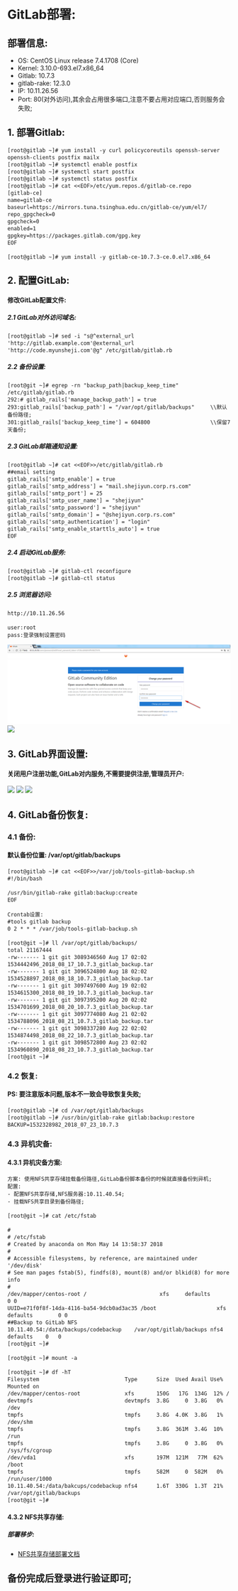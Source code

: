 # GitLab部署:


## 部署信息:
- OS:          CentOS Linux release 7.4.1708 (Core)
- Kernel:      3.10.0-693.el7.x86_64
- Gitlab:      10.7.3
- gitlab-rake: 12.3.0
- IP:          10.11.26.56
- Port:        80(对外访问),其余会占用很多端口,注意不要占用对应端口,否则服务会失败;


## 1. 部署Gitlab:
```
[root@gitlab ~]# yum install -y curl policycoreutils openssh-server openssh-clients postfix mailx
[root@gitlab ~]# systemctl enable postfix
[root@gitlab ~]# systemctl start postfix
[root@gitlab ~]# systemctl status postfix
[root@gitlab ~]# cat <<EOF>/etc/yum.repos.d/gitlab-ce.repo
[gitlab-ce]
name=gitlab-ce
baseurl=https://mirrors.tuna.tsinghua.edu.cn/gitlab-ce/yum/el7/
repo_gpgcheck=0
gpgcheck=0
enabled=1
gpgkey=https://packages.gitlab.com/gpg.key
EOF

[root@gitlab ~]# yum install -y gitlab-ce-10.7.3-ce.0.el7.x86_64
```

## 2. 配置GitLab:
#### 修改GitLab配置文件:

##### 2.1 GitLab对外访问域名:
```
[root@gitlab ~]# sed -i "s@^external_url 'http://gitlab.example.com'@external_url 'http://code.myunsheji.com'@g" /etc/gitlab/gitlab.rb
```

##### 2.2 备份设置:
```
[root@git ~]# egrep -rn "backup_path|backup_keep_time" /etc/gitlab/gitlab.rb
292:# gitlab_rails['manage_backup_path'] = true
293:gitlab_rails['backup_path'] = "/var/opt/gitlab/backups"		\\默认备份路径;
301:gitlab_rails['backup_keep_time'] = 604800					\\保留7天备份;
```

##### 2.3 GitLab邮箱通知设置:
```
[root@gitlab ~]# cat <<EOF>>/etc/gitlab/gitlab.rb
##email setting
gitlab_rails['smtp_enable'] = true
gitlab_rails['smtp_address'] = "mail.shejiyun.corp.rs.com"
gitlab_rails['smtp_port'] = 25
gitlab_rails['smtp_user_name'] = "shejiyun"
gitlab_rails['smtp_password'] = "shejiyun"
gitlab_rails['smtp_domain'] = "@shejiyun.corp.rs.com"
gitlab_rails['smtp_authentication'] = "login"
gitlab_rails['smtp_enable_starttls_auto'] = true
EOF
```

##### 2.4 启动GitLab服务:
```
[root@gitlab ~]# gitlab-ctl reconfigure
[root@gitlab ~]# gitlab-ctl status
```

##### 2.5 浏览器访问:
```
http://10.11.26.56

user:root
pass:登录强制设置密码

```
![](images/GitLab/login-1.png)
![](https://github.com/DevOps-m/ops-docs/blob/master/docs/images/GitLab/login-2.png)

## 3. GitLab界面设置:
#### 关闭用户注册功能,GitLab对内服务,不需要提供注册,管理员开户:
![](https://github.com/DevOps-m/ops-docs/blob/master/docs/images/GitLab/close-registration-1.png)
![](https://github.com/DevOps-m/ops-docs/blob/master/docs/images/GitLab/close-registration-2.png)
![](https://github.com/DevOps-m/ops-docs/blob/master/docs/images/GitLab/close-registration-3.png)

## 4. GitLab备份恢复:
### 4.1 备份:
#### 默认备份位置: /var/opt/gitlab/backups
```
[root@gitlab ~]# cat <<EOF>>/var/job/tools-gitlab-backup.sh
#!/bin/bash

/usr/bin/gitlab-rake gitlab:backup:create
EOF

Crontab设置:
#tools gitlab backup
0 2 * * * /var/job/tools-gitlab-backup.sh

[root@git ~]# ll /var/opt/gitlab/backups/
total 21167444
-rw------- 1 git git 3089346560 Aug 17 02:02 1534442496_2018_08_17_10.7.3_gitlab_backup.tar
-rw------- 1 git git 3096524800 Aug 18 02:02 1534528897_2018_08_18_10.7.3_gitlab_backup.tar
-rw------- 1 git git 3097497600 Aug 19 02:02 1534615300_2018_08_19_10.7.3_gitlab_backup.tar
-rw------- 1 git git 3097395200 Aug 20 02:02 1534701699_2018_08_20_10.7.3_gitlab_backup.tar
-rw------- 1 git git 3097774080 Aug 21 02:02 1534788096_2018_08_21_10.7.3_gitlab_backup.tar
-rw------- 1 git git 3098337280 Aug 22 02:02 1534874498_2018_08_22_10.7.3_gitlab_backup.tar
-rw------- 1 git git 3098572800 Aug 23 02:02 1534960890_2018_08_23_10.7.3_gitlab_backup.tar
[root@git ~]# 
```

### 4.2 恢复:
#### PS: 要注意版本问题,版本不一致会导致恢复失败;
```
[root@gitlab ~]# cd /var/opt/gitlab/backups
[root@gitlab ~]# /usr/bin/gitlab-rake gitlab:backup:restore BACKUP=1532328982_2018_07_23_10.7.3
```

### 4.3 异机灾备:
#### 4.3.1 异机灾备方案:
```
方案: 使用NFS共享存储挂载备份路径,GitLab备份脚本备份的时候就直接备份到异机;
配置:
- 配置NFS共享存储,NFS服务器:10.11.40.54;
- 挂载NFS共享目录到备份路径;

[root@git ~]# cat /etc/fstab 

#
# /etc/fstab
# Created by anaconda on Mon May 14 13:58:37 2018
#
# Accessible filesystems, by reference, are maintained under '/dev/disk'
# See man pages fstab(5), findfs(8), mount(8) and/or blkid(8) for more info
#
/dev/mapper/centos-root /                       xfs     defaults        0 0
UUID=e71f0f8f-14da-4116-ba54-9dcb0ad3ac35 /boot                   xfs     defaults        0 0
##Backup to GitLab NFS
10.11.40.54:/data/backups/codebackup	/var/opt/gitlab/backups	nfs4	defaults	0	0
[root@git ~]# 

[root@git ~]# mount -a

[root@git ~]# df -hT
Filesystem                           Type      Size  Used Avail Use% Mounted on
/dev/mapper/centos-root              xfs       150G   17G  134G  12% /
devtmpfs                             devtmpfs  3.8G     0  3.8G   0% /dev
tmpfs                                tmpfs     3.8G  4.0K  3.8G   1% /dev/shm
tmpfs                                tmpfs     3.8G  361M  3.4G  10% /run
tmpfs                                tmpfs     3.8G     0  3.8G   0% /sys/fs/cgroup
/dev/vda1                            xfs       197M  121M   77M  62% /boot
tmpfs                                tmpfs     582M     0  582M   0% /run/user/1000
10.11.40.54:/data/bakcups/codebackup nfs4      1.6T  330G  1.3T  21% /var/opt/gitlab/backups
[root@git ~]# 
```

#### 4.3.2 NFS共享存储:
##### 部署移步:
- [NFS共享存储部署文档](NFS共享存储.md)

## 备份完成后登录进行验证即可;
